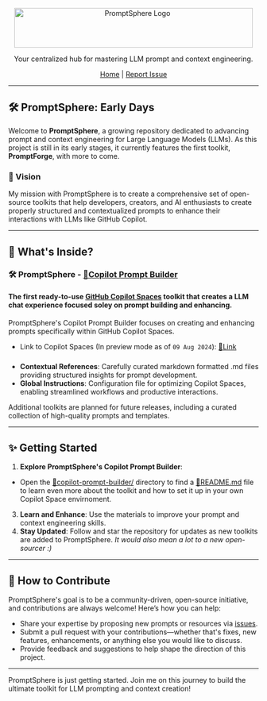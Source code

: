 <p align="center">
  <img src="https://sammyhamwi.ai/images/PromptSphere-1000px.png" alt="PromptSphere Logo" width="480" height="80">
</p>

<p align="center">
  Your centralized hub for mastering LLM prompt and context engineering.
</p>

<div align="center">
  <a href="https://github.com/sammyhamwi/PromptSphere">Home</a> | <a href="https://github.com/sammyhamwi/PromptSphere/issues">Report Issue</a>
</div>

---

## 🛠 PromptSphere: Early Days

Welcome to **PromptSphere**, a growing repository dedicated to advancing prompt and context engineering for Large Language Models (LLMs). As this project is still in its early stages, it currently features the first toolkit, **PromptForge**, with more to come.

### 🌟 Vision
My mission with PromptSphere is to create a comprehensive set of open-source toolkits that help developers, creators, and AI enthusiasts to create properly structured and contextualized prompts to enhance their interactions with LLMs like GitHub Copilot.

---

## 🚀 What's Inside?

### 🛠 **PromptSphere - [🔗Copilot Prompt Builder](https://github.com/sammyhamwi/PromptSphere/copilot-prompt-builder)**

#### The first ready-to-use [GitHub Copilot Spaces](https://github.com/copilot/spaces) toolkit that creates a LLM chat experience focused soley on prompt building and enhancing.

PromptSphere's Copilot Prompt Builder focuses on creating and enhancing prompts specifically within GitHub Copilot Spaces.
- Link to Copilot Spaces (In preview mode as of `09 Aug 2024`): [🔗Link](https://github.com/copilot/spaces)

### 
- **Contextual References**: Carefully curated markdown formatted .md files providing structured insights for prompt development.
- **Global Instructions**: Configuration file for optimizing Copilot Spaces, enabling streamlined workflows and productive interactions.

Additional toolkits are planned for future releases, including a curated collection of high-quality prompts and templates.

---

## ✨ Getting Started

1. **Explore PromptSphere's Copilot Prompt Builder**:
  - Open the [🔗copilot-prompt-builder/](https://github.com/sammyhamwi/PromptSphere/copilot-prompt-builder) directory to find a [🔗README.md](https://github.com/sammyhamwi/PromptSphere/copilot-prompt-builder/README.md) file to learn even more about the toolkit and how to set it up in your own Copilot Space envirnoment.
3. **Learn and Enhance**: Use the materials to improve your prompt and context engineering skills.
4. **Stay Updated**: Follow and star the repository for updates as new toolkits are added to PromptSphere. _It would also mean a lot to a new open-sourcer :)_

---

## 🤝 How to Contribute

PromptSphere's goal is to be a community-driven, open-source initiative, and contributions are always welcome! Here’s how you can help:

- Share your expertise by proposing new prompts or resources via [issues](https://github.com/sammyhamwi/PromptSphere/issues).
- Submit a pull request with your contributions—whether that's fixes, new features, enhancements, or anything else you would like to discuss.
- Provide feedback and suggestions to help shape the direction of this project.

---

PromptSphere is just getting started. Join me on this journey to build the ultimate toolkit for LLM prompting and context creation!